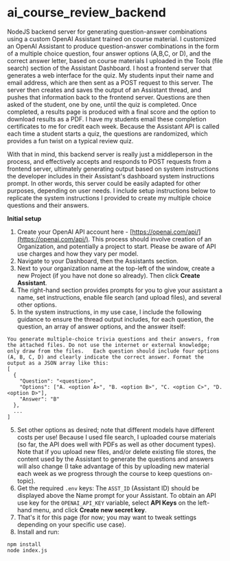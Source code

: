 # ai_course_review_backend
NodeJS backend server for generating question-answer combinations using a custom OpenAI Assistant trained on course material. I customized an OpenAI Assistant to produce question-answer combinations in the form of a multiple choice question, four answer options (A,B,C, or D), and the correct answer letter, based on course materials I uploaded in the Tools (file search) section of the Assistant Dashboard. I host a frontend server that generates a web interface for the quiz. My students input their name and email address, which are then sent as a POST request to this server. The server then creates and saves the output of an Assistant thread, and pushes that information back to the frontend server. Questions are then asked of the student, one by one, until the quiz is completed. Once completed, a results page is produced with a final score and the option to download results as a PDF. I have my students email these completion certificates to me for credit each week. Because the Assistant API is called each time a student starts a quiz, the questions are randomized, which provides a fun twist on a typical review quiz. 

With that in mind, this backend server is really just a middleperson in the process, and effectively accepts and responds to POST requests from a frontend server, ultimately generating output based on system instructions the developer includes in their Assistant's dashboard system instructions prompt. In other words, this server could be easily adapted for other purposes, depending on user needs. I include setup instructions below to replicate the system instructions I provided to create my multiple choice questions and their answers. 

**Initial setup**

1. Create your OpenAI API account here - [https://openai.com/api/](https://openai.com/api/). This process should involve creation of an Organization, and potentially a project to start. Please be aware of API use charges and how they vary per model. 
2. Navigate to your Dashboard, then the Assistants section.
3. Next to your organization name at the top-left of the window, create a new Project (if you have not done so already). Then click **Create Assistant**.
4. The right-hand section provides prompts for you to give your assistant a name, set instructions, enable file search (and upload files), and several other options. 
5. In the system instructions, in my use case, I include the following guidance to ensure the thread output includes, for each question, the question, an array of answer options, and the answer itself:
```
You generate multiple-choice trivia questions and their answers, from the attached files. Do not use the internet or external knowledge; only draw from the files.   Each question should include four options (A, B, C, D) and clearly indicate the correct answer. Format the output as a JSON array like this:
[
  {
    "Question": "<question>",
    "Options": ["A. <option A>", "B. <option B>", "C. <option C>", "D. <option D>"],
    "Answer": "B"
  },
  ...
]
```
5. Set other options as desired; note that different models have different costs per use! Because I used file search, I uploaded course materials (so far, the API does well with PDFs as well as other document types). Note that if you upload new files, and/or delete existing file stores, the content used by the Assistant to generate the questions and answers will also change (I take advantage of this by uploading new material each week as we progress through the course to keep questions on-topic). 
6. Get the required `.env` keys: The `ASST_ID` (Assistant ID) should be displayed above the Name prompt for your Assistant. To obtain an API use key for the `OPENAI_API_KEY` variable, select **API Keys** on the left-hand menu, and click **Create new secret key**. 
7. That's it for this page (for now; you may want to tweak settings depending on your specific use case). 
8. Install and run:
```
npm install
node index.js
```
